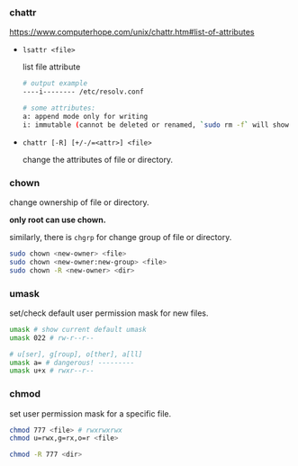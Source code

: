 ### chattr

https://www.computerhope.com/unix/chattr.htm#list-of-attributes

* `lsattr <file>`

  list file attribute

  ```bash
  # output example
  ----i-------- /etc/resolv.conf
  
  # some attributes:
  a: append mode only for writing
  i: immutable (cannot be deleted or renamed, `sudo rm -f` will show `Operation not permitted`, but not `Permission denied` )
  ```

  

* `chattr [-R] [+/-/=<attr>] <file>`

  change the attributes of file or directory.



### chown

change ownership of file or directory.

**only root can use chown.**

similarly, there is `chgrp` for change group of file or directory.

```bash
sudo chown <new-owner> <file>
sudo chown <new-owner:new-group> <file>
sudo chown -R <new-owner> <dir>
```



### umask

set/check default user permission mask for new files.

```bash
umask # show current default umask
umask 022 # rw-r--r--

# u[ser], g[roup], o[ther], a[ll]
umask a= # dangerous! ---------
umask u+x # rwxr--r--
```



### chmod

set user permission mask for a specific file.

```bash
chmod 777 <file> # rwxrwxrwx
chmod u=rwx,g=rx,o=r <file>

chmod -R 777 <dir>
```





